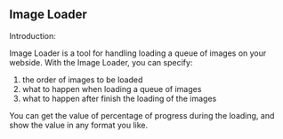 ## Image Loader ##

Introduction: 

Image Loader is a tool for handling loading a queue of images on your webside.
With the Image Loader, you can specify:

1. the order of images to be loaded
2. what to happen when loading a queue of images
3. what to happen after finish the loading of the images

You can get the value of percentage of progress during the loading, and show the value in any format you like.